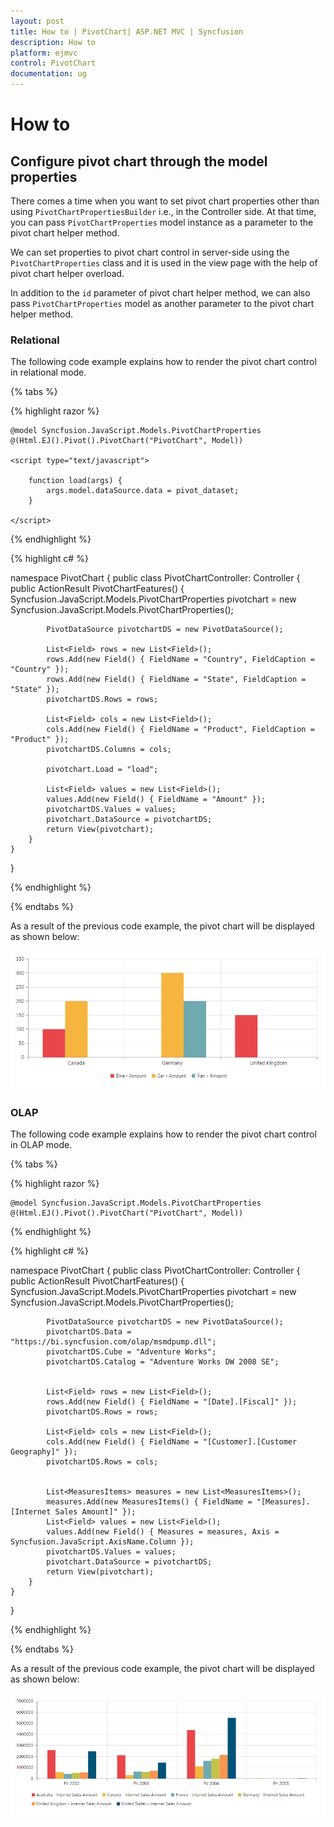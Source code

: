 ```yaml
---
layout: post
title: How to | PivotChart| ASP.NET MVC | Syncfusion
description: How to
platform: ejmvc
control: PivotChart
documentation: ug
---
```


# How to

## Configure pivot chart through the model properties

There comes a time when you want to set pivot chart properties other than using `PivotChartPropertiesBuilder` i.e., in the Controller side. At that time, you can pass `PivotChartProperties` model instance as a parameter to the pivot chart helper method.

We can set properties to pivot chart control in server-side using the `PivotChartProperties` class and it is used in the view page with the help of pivot chart helper overload.

In addition to the `id` parameter of pivot chart helper method, we can also pass `PivotChartProperties` model as another parameter to the pivot chart helper method.

### Relational

The following code example explains how to render the pivot chart control in relational mode.

{% tabs %}

{% highlight razor %}

    @model Syncfusion.JavaScript.Models.PivotChartProperties
    @(Html.EJ().Pivot().PivotChart("PivotChart", Model))

    <script type="text/javascript">

        function load(args) {
            args.model.dataSource.data = pivot_dataset;
        }

    </script>

{% endhighlight  %}

{% highlight c# %}

namespace PivotChart
{
    public class PivotChartController: Controller
    {
        public ActionResult PivotChartFeatures()
        {
            Syncfusion.JavaScript.Models.PivotChartProperties pivotchart = new Syncfusion.JavaScript.Models.PivotChartProperties();

            PivotDataSource pivotchartDS = new PivotDataSource();

            List<Field> rows = new List<Field>();
            rows.Add(new Field() { FieldName = "Country", FieldCaption = "Country" });
            rows.Add(new Field() { FieldName = "State", FieldCaption = "State" });
            pivotchartDS.Rows = rows;

            List<Field> cols = new List<Field>();
            cols.Add(new Field() { FieldName = "Product", FieldCaption = "Product" });
            pivotchartDS.Columns = cols;

            pivotchart.Load = "load";

            List<Field> values = new List<Field>();
            values.Add(new Field() { FieldName = "Amount" });
            pivotchartDS.Values = values;
            pivotchart.DataSource = pivotchartDS;
            return View(pivotchart);
        }
    }
}

{% endhighlight  %}

{% endtabs %}

As a result of the previous code example, the pivot chart will be displayed as shown below:

![PopulatePivotChartWithData](How_To_images/PopulatePivotChartWithData.png)

### OLAP

The following code example explains how to render the pivot chart control in OLAP mode.

{% tabs %}

{% highlight razor %}

    @model Syncfusion.JavaScript.Models.PivotChartProperties
    @(Html.EJ().Pivot().PivotChart("PivotChart", Model))

{% endhighlight  %}

{% highlight c# %}

namespace PivotChart
{
    public class PivotChartController: Controller
    {
        public ActionResult PivotChartFeatures()
        {
            Syncfusion.JavaScript.Models.PivotChartProperties pivotchart = new Syncfusion.JavaScript.Models.PivotChartProperties();

            PivotDataSource pivotchartDS = new PivotDataSource();
            pivotchartDS.Data = "https://bi.syncfusion.com/olap/msmdpump.dll";
            pivotchartDS.Cube = "Adventure Works";
            pivotchartDS.Catalog = "Adventure Works DW 2008 SE";


            List<Field> rows = new List<Field>();
            rows.Add(new Field() { FieldName = "[Date].[Fiscal]" });
            pivotchartDS.Rows = rows;

            List<Field> cols = new List<Field>();
            cols.Add(new Field() { FieldName = "[Customer].[Customer Geography]" });
            pivotchartDS.Rows = cols;


            List<MeasuresItems> measures = new List<MeasuresItems>();
            measures.Add(new MeasuresItems() { FieldName = "[Measures].[Internet Sales Amount]" });
            List<Field> values = new List<Field>();
            values.Add(new Field() { Measures = measures, Axis = Syncfusion.JavaScript.AxisName.Column });
            pivotchartDS.Values = values;
            pivotchart.DataSource = pivotchartDS;
            return View(pivotchart);
        }
    }
}

{% endhighlight  %}

{% endtabs %}

As a result of the previous code example, the pivot chart will be displayed as shown below:

![PopulatePivotChartWithDataSource](How_To_images/PopulatePivotChartWithDataSource.png)